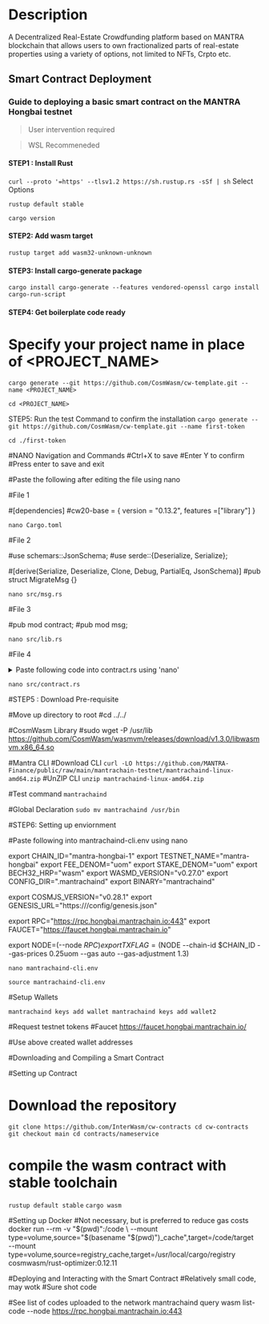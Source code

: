 
# Description
A Decentralized Real-Estate Crowdfunding platform based on MANTRA blockchain that allows users to own fractionalized parts of real-estate properties using a variety of options, not limited to NFTs, Crpto etc.

## Smart Contract Deployment

### Guide to deploying a basic smart contract on the MANTRA Hongbai testnet 
> User intervention required

> WSL Recommeneded

#### STEP1 : Install Rust
`curl --proto '=https' --tlsv1.2 https://sh.rustup.rs -sSf | sh`
Select Options

`rustup default stable`

`cargo version`


#### STEP2: Add wasm target
`rustup target add wasm32-unknown-unknown`


#### STEP3: Install cargo-generate package
`cargo install cargo-generate --features vendored-openssl
cargo install cargo-run-script
`

#### STEP4: Get boilerplate code ready 
# Specify your project name in place of <PROJECT_NAME>
`cargo generate --git https://github.com/CosmWasm/cw-template.git --name <PROJECT_NAME>`

`cd <PROJECT_NAME>`

STEP5: Run the test Command to confirm the installation
`cargo generate --git https://github.com/CosmWasm/cw-template.git --name first-token`

`cd ./first-token`

#NANO Navigation and Commands
#Ctrl+X to save
#Enter Y to confirm
#Press enter to save and exit

#Paste the following after editing the file using nano

#File 1

#[dependencies]
#cw20-base = {  version = "0.13.2", features =["library"] }

`nano Cargo.toml`


#File 2

#use schemars::JsonSchema;
#use serde::{Deserialize, Serialize};

#[derive(Serialize, Deserialize, Clone, Debug, PartialEq, JsonSchema)]
#pub struct MigrateMsg {}

`nano src/msg.rs`


#File 3

#pub mod contract;
#pub mod msg;

`nano src/lib.rs`


#File 4
<details>

<summary> Paste following code into contract.rs using 'nano' </summary>

#[cfg(not(feature = "library"))]
#use cosmwasm_std::entry_point;
#use cosmwasm_std::{
    to_binary, Binary, Deps, DepsMut, Env, MessageInfo, Response, StdResult,
};
#use cw20_base::ContractError;
#use cw20_base::enumerable::{query_all_allowances, query_all_accounts};
#use cw20_base::msg::{QueryMsg,ExecuteMsg};

#use crate::msg::MigrateMsg;
#use cw2::set_contract_version;
#use cw20_base::allowances::{
    execute_decrease_allowance, execute_increase_allowance, execute_send_from,
    execute_transfer_from, query_allowance, execute_burn_from,
};
#use cw20_base::contract::{
    execute_mint, execute_send, execute_transfer, execute_update_marketing,
    execute_upload_logo, query_balance, query_token_info, query_minter, query_download_logo, query_marketing_info, execute_burn,
};

// version info for migration info
#const CONTRACT_NAME: &str = "crates.io:cw20-token";
#const CONTRACT_VERSION: &str = env!("CARGO_PKG_VERSION");

#[cfg_attr(not(feature = "library"), entry_point)]
#pub fn instantiate(
    deps: DepsMut,
    env: Env,
    info: MessageInfo,
    msg: cw20_base::msg::InstantiateMsg,
) -> Result<Response, ContractError> {
    set_contract_version(deps.storage, CONTRACT_NAME, CONTRACT_VERSION)?;

    /* Execute the instantiate method from cw_20_base as the code from that
    library is already battle tested we do not have to re-write the full
    functionality: https://github.com/CosmWasm/cw-plus/tree/main/contracts/cw20-base*/
    Ok(cw20_base::contract::instantiate(deps, env, info, msg)?)
}

#[cfg_attr(not(feature = "library"), entry_point)]
#pub fn execute(
    deps: DepsMut,
    env: Env,
    info: MessageInfo,
    msg: ExecuteMsg,
) -> Result<Response, cw20_base::ContractError> {
    match msg {
        ExecuteMsg::Transfer { recipient, amount } => {
            execute_transfer(deps, env, info, recipient, amount)
        }
        ExecuteMsg::Burn { amount } => execute_burn(deps, env, info, amount),
        ExecuteMsg::Send {
            contract,
            amount,
            msg,
        } => execute_send(deps, env, info, contract, amount, msg),
        ExecuteMsg::Mint { recipient, amount } => execute_mint(deps, env, info, recipient, amount),
        ExecuteMsg::IncreaseAllowance {
            spender,
            amount,
            expires,
        } => execute_increase_allowance(deps, env, info, spender, amount, expires),
        ExecuteMsg::DecreaseAllowance {
            spender,
            amount,
            expires,
        } => execute_decrease_allowance(deps, env, info, spender, amount, expires),
        ExecuteMsg::TransferFrom {
            owner,
            recipient,
            amount,
        } => execute_transfer_from(deps, env, info, owner, recipient, amount),
        ExecuteMsg::BurnFrom { owner, amount } => execute_burn_from(deps, env, info, owner, amount),
        ExecuteMsg::SendFrom {
            owner,
            contract,
            amount,
            msg,
        } => execute_send_from(deps, env, info, owner, contract, amount, msg),
        ExecuteMsg::UpdateMarketing {
            project,
            description,
            marketing,
        } => execute_update_marketing(deps, env, info, project, description, marketing),
        ExecuteMsg::UploadLogo(logo) => execute_upload_logo(deps, env, info, logo),
    }
}

#[cfg_attr(not(feature = "library"), entry_point)]
#pub fn query(deps: Deps, _env: Env, msg: QueryMsg) -> StdResult<Binary> {
    match msg {
        /* Default methods from CW20 Standard with no modifications:
        https://github.com/CosmWasm/cw-plus/tree/main/contracts/cw20-base */
        QueryMsg::Balance { address } => to_binary(&query_balance(deps, address)?),
        QueryMsg::TokenInfo {} => to_binary(&query_token_info(deps)?),
        QueryMsg::Minter {} => to_binary(&query_minter(deps)?),
        QueryMsg::Allowance { owner, spender } => {
            to_binary(&query_allowance(deps, owner, spender)?)
        }
        QueryMsg::AllAllowances {
            owner,
            start_after,
            limit,
        } => to_binary(&query_all_allowances(deps, owner, start_after, limit)?),
        QueryMsg::AllAccounts { start_after, limit } => {
            to_binary(&query_all_accounts(deps, start_after, limit)?)
        }
        QueryMsg::MarketingInfo {} => to_binary(&query_marketing_info(deps)?),
        QueryMsg::DownloadLogo {} => to_binary(&query_download_logo(deps)?),
    }
}

#[cfg_attr(not(feature = "library"), entry_point)]
#pub fn migrate(_deps: DepsMut, _env: Env, _msg: MigrateMsg) -> StdResult<Response> {
    Ok(Response::default())
} 

</details>

`nano src/contract.rs`


#STEP5 : Download Pre-requisite

#Move up directory to root
#cd ../../

#CosmWasm Library
#sudo wget -P /usr/lib https://github.com/CosmWasm/wasmvm/releases/download/v1.3.0/libwasmvm.x86_64.so 

#Mantra CLI
#Download CLI
`curl -LO https://github.com/MANTRA-Finance/public/raw/main/mantrachain-testnet/mantrachaind-linux-amd64.zip`
#UnZIP CLI
`unzip mantrachaind-linux-amd64.zip`

#Test command
`mantrachaind`

#Global Declaration
`sudo mv mantrachaind /usr/bin`


#STEP6: Setting up enviornment

#Paste following into mantrachaind-cli.env using nano

export CHAIN_ID="mantra-hongbai-1"
export TESTNET_NAME="mantra-hongbai"
export FEE_DENOM="uom"
export STAKE_DENOM="uom"
export BECH32_HRP="wasm"
export WASMD_VERSION="v0.27.0"
export CONFIG_DIR=".mantrachaind"
export BINARY="mantrachaind"

export COSMJS_VERSION="v0.28.1"
export GENESIS_URL="https://<location-to-be-provided>/config/genesis.json"

export RPC="https://rpc.hongbai.mantrachain.io:443"
export FAUCET="https://faucet.hongbai.mantrachain.io"

export NODE=(--node $RPC)
export TXFLAG=($NODE --chain-id $CHAIN_ID --gas-prices 0.25uom --gas auto --gas-adjustment 1.3)

`nano mantrachaind-cli.env`

`source mantrachaind-cli.env`

#Setup Wallets

`mantrachaind keys add wallet
mantrachaind keys add wallet2`

#Request testnet tokens
#Faucet
https://faucet.hongbai.mantrachain.io/

#Use above created wallet addresses


#Downloading and Compiling a Smart Contract

#Setting up Contract
# Download the repository
`git clone https://github.com/InterWasm/cw-contracts
cd cw-contracts
git checkout main
cd contracts/nameservice`

# compile the wasm contract with stable toolchain
`rustup default stable`
`cargo wasm`

#Setting up Docker
#Not necessary, but is preferred to reduce gas costs
docker run --rm -v "$(pwd)":/code \
  --mount type=volume,source="$(basename "$(pwd)")_cache",target=/code/target \
  --mount type=volume,source=registry_cache,target=/usr/local/cargo/registry \
  cosmwasm/rust-optimizer:0.12.11


#Deploying and Interacting with the Smart Contract
#Relatively small code, may wotk
#Sure shot code

#See list of codes uploaded to the network
mantrachaind query wasm list-code --node https://rpc.hongbai.mantrachain.io:443


